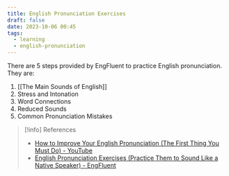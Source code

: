 ```yaml
---
title: English Pronunciation Exercises
draft: false
date: 2023-10-06 00:45
tags:
  - learning
  - english-pronunciation
---
```


There are 5 steps provided by EngFluent to practice English pronunciation. They are:
1. [[The Main Sounds of English]]
2. Stress and Intonation
3. Word Connections
4. Reduced Sounds
5. Common Pronunciation Mistakes

> [!info] References
> - [How to Improve Your English Pronunciation (The First Thing You Must Do) - YouTube](https://www.youtube.com/watch?v=5l-fo-d0gt8)
> - [English Pronunciation Exercises (Practice Them to Sound Like a Native Speaker) - EngFluent](https://engfluent.com/english-pronunciation-exercises)
